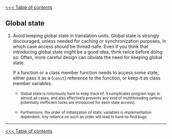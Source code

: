 [<<< Table of contents](../README.md)

## Global state

1. Avoid keeping global state in translation units. Global state is strongly discouraged, unless needed for caching or synchronization purposes, in which case access should be thread-safe.
Even if you think that introducing global state might be a good idea, think twice before doing so. Often, more careful design can obviate the need for keeping global state.

    If a function or a class member function needs to access some state, either pass it as a (`const`) reference to the function, or keep it as class member variables.

    - <small>Global state is notoriously hard to keep track of. It complicates program logic in almost all cases, and also effectively prevents any kind of multithreading (unless potentially inefficient locks are introduced for each state access).</small>

    - <small>Furthermore, the order of initialization of static variables is implementation dependent. Any reliance on such an order will lead to hard-to-find bugs.</small>
    
---

[<<< Table of contents](../README.md)